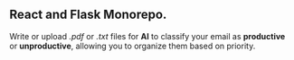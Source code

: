 ## React and Flask Monorepo. ##

Write or upload _.pdf_ or _.txt_ files for **AI** to classify your email as **productive** or **unproductive**, allowing you to organize them based on priority.
